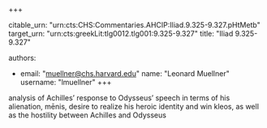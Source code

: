 +++


citable_urn: "urn:cts:CHS:Commentaries.AHCIP:Iliad.9.325-9.327.pHtMetb"
target_urn: "urn:cts:greekLit:tlg0012.tlg001:9.325-9.327"
title: "Iliad 9.325-9.327"

authors:
- email: "muellner@chs.harvard.edu"
  name: "Leonard Muellner"
  username: "lmuellner"
+++

<p>analysis of Achilles’ response to Odysseus’ speech in terms of his alienation, mēnis, desire to realize his heroic identity and win kleos, as well as the hostility between Achilles and Odysseus</p>